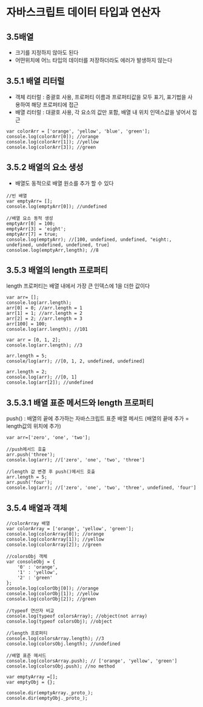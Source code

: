# 자바스크립트 데이터 타입과 연산자

## 3.5배열
- 크기를 지정하지 않아도 된다
- 어떤위치에 어느 타입의 데이터를 저장하더라도 에러가 발생하지 않는다

## 3.5.1 배열 리터럴
- 객체 리터럴 : 중괄호 사용, 프로퍼티 이름과 프로퍼티값을 모두 표기,  표기법을 사용하여 해당 프로퍼티에 접근
- 배열 리터럴 : 대괄호 사용, 각 요소의 값만 포함, 배열 내 위치 인덱스값을 넣어서 접근
```
var colorArr = ['orange', 'yellow', 'blue', 'green'];
console.log(colorArr[0]); //orange
console.log(colorArr[1]); //yellow
console.log(colorArr[3]); //green
```

## 3.5.2 배열의 요소 생성
- 배열도 동적으로 배열 원소를 추가 할 수 있다
```
//빈 배열
var emptyArr= [];
console.log(emptyArr[0]); //undefined

//배열 요소 동적 생성
emptyArr[0] = 100;
emptyArr[3] = 'eight';
emptyArr[7] = true;
console.log(emptyArr); //[100, undefined, undefined, "eight:, undefined, undefined, undefined, true]
consoloe.log(emptyArr,length); //8
```

## 3.5.3 배열의 length 프로퍼티
length 프로퍼티는 배열 내에서 가장 큰 인덱스에 1을 더한 값이다
```
var arr= [];
console.log(arr.length);
arr[0] = 0; //arr.length = 1
arr[1] = 1; //arr.length = 2
arr[2] = 2; //arr.length = 3
arr[100] = 100; 
console.log(arr.length); //101
```
```
var arr = [0, 1, 2];
console.log(arr.length); //3

arr.length = 5;
console/log(arr); //[0, 1, 2, undefined, undefined]

arr.length = 2;
console.log(arr); //[0, 1]
console.log(arr[2]); //undefined
```
## 3.5.3.1 배열 표준 메서드와 length 프로퍼티
push() : 배열의 끝에 추가하는 자바스크립트 표준 배열 메서드 (배열의 끝에 추가 = length값의 위치에 추가)
```
var arr=['zero', 'one', 'two'];

//push메서드 호출
arr.push('three');
console.log(arr); //['zero', 'one', 'two', 'three']

//length 값 변경 후 push()메서드 호출
arr.length = 5;
arr.push('four');
console.log(arr); //['zero', 'one', 'two', 'three', undefined, 'four']
```

## 3.5.4 배열과 객체
```
//colorArray 배열
var colorArray = ['orange', 'yellow', 'green'];
console.log(colorArray[0]); //orange
console.log(colorArray[1]); //yellow
console.log(colorArray[2]); //green

//colorsObj 객체
var consoleObj = {
    '0' : 'orange',
    '1' : 'yellow',
    '2' : 'green'
};
console.log(colorObj[0]); //orange
console.log(colorObj[1]); //yellow
console.log(colorObj[2]); //green

//typeof 연산자 비교
console.log(typeof colorsArray); //object(not array)
console.log(typeof colorsObj); //object

//length 프로퍼티
console.log(colorsArray.length); //3
console.log(colorsObj.length); //undefined

//배열 표준 메서드
console.log(colorsArray.push); // ['orange', 'yellow', 'green']
console.log(colorsObj.push); //no method
```
```
var emptyArray =[];
var emptyObj = {};

console.dir(emptyArray._proto_);
console.dir(emptyObj._proto_);
```
